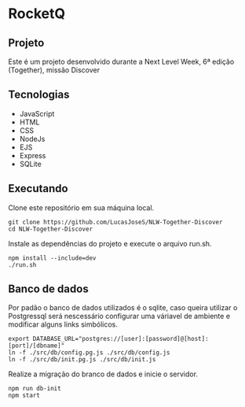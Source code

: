 # RocketQ
## Projeto
Este é um projeto desenvolvido durante a Next Level Week, 6ª edição (Together), missão Discover

## Tecnologias
- JavaScript
- HTML
- CSS
- NodeJs
- EJS
- Express
- SQLite

## Executando
Clone este repositório em sua máquina local.
```console
git clone https://github.com/LucasJoseS/NLW-Together-Discover
cd NLW-Together-Discover
```  

Instale as dependências do projeto e execute o arquivo run.sh.
```console
npm install --include=dev
./run.sh
```

## Banco de dados
Por padão o banco de dados utilizados é o sqlite, caso queira utilizar o
Postgressql será nescessário configurar uma váriavel de ambiente e modificar
alguns links simbólicos.
```console
export DATABASE_URL="postgres://[user]:[password]@[host]:[port]/[dbname]"
ln -f ./src/db/config.pg.js ./src/db/config.js
ln -f ./src/db/init.pg.js ./src/db/init.js
```

Realize a migração do branco de dados e inicie o servidor.
```console
npm run db-init
npm start
```

